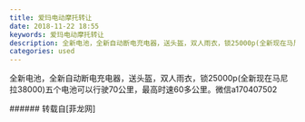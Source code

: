 ```yaml
---
title: 爱玛电动摩托转让
date: 2018-11-22 18:55
keywords: 爱玛电动摩托转让
description: 全新电池，全新自动断电充电器，送头盔，双人雨衣，锁25000p(全新现在马尼拉38000)五个电池可以行驶70公里，最高时速60多公里。微信a170407502
categories: used
---
```

<td class="t_f" id="postmessage_2333234">

全新电池，全新自动断电充电器，送头盔，双人雨衣，锁25000p(全新现在马尼拉38000)五个电池可以行驶70公里，最高时速60多公里。微信a170407502<br/>
<img alt="" border="0" class="zoom" data-cf-modified-a673fbb5d79762aa15033e69-="" file="http://www.flw.ph/data/appbyme/upload/image/201811/22/8BB62matAquq.jpg" id="aimg_ocxC2" lazyloadthumb="1" onclick="" onmouseover="" src="http://www.flw.ph/data/appbyme/upload/image/201811/22/8BB62matAquq.jpg"/><br/>
<img alt="" border="0" class="zoom" data-cf-modified-a673fbb5d79762aa15033e69-="" file="http://www.flw.ph/data/appbyme/upload/image/201811/22/F2SSfOr2pqLv.jpg" id="aimg_VgVtT" lazyloadthumb="1" onclick="" onmouseover="" src="http://www.flw.ph/data/appbyme/upload/image/201811/22/F2SSfOr2pqLv.jpg"/><br/>
<img alt="" border="0" class="zoom" data-cf-modified-a673fbb5d79762aa15033e69-="" file="http://www.flw.ph/data/appbyme/upload/image/201811/22/7kpYCVXokm79.jpg" id="aimg_lkYqq" lazyloadthumb="1" onclick="" onmouseover="" src="http://www.flw.ph/data/appbyme/upload/image/201811/22/7kpYCVXokm79.jpg"/><br/>
<img alt="" border="0" class="zoom" data-cf-modified-a673fbb5d79762aa15033e69-="" file="http://www.flw.ph/data/appbyme/upload/image/201811/22/gWP2Nh70i2Dq.jpg" id="aimg_Jryrc" lazyloadthumb="1" onclick="" onmouseover="" src="http://www.flw.ph/data/appbyme/upload/image/201811/22/gWP2Nh70i2Dq.jpg"/><br/>
<img alt="" border="0" class="zoom" data-cf-modified-a673fbb5d79762aa15033e69-="" file="http://www.flw.ph/data/appbyme/upload/image/201811/22/I9OueCIDJmC4.jpg" id="aimg_qzvvt" lazyloadthumb="1" onclick="" onmouseover="" src="http://www.flw.ph/data/appbyme/upload/image/201811/22/I9OueCIDJmC4.jpg"/><br/>
</td>
###### 转载自[菲龙网]